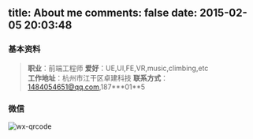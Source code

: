title: About me
comments: false
date: 2015-02-05 20:03:48
---
### 基本资料 
> **职业**：前端工程师
**爱好**：UE,UI,FE,VR,music,climbing,etc  
**工作地址**：杭州市江干区卓建科技
**联系方式**：1484054651@qq.com,187\*\*\*01\*\*5  

### 微信

![wx-qrcode](/blog/img/mywx.jpg)
